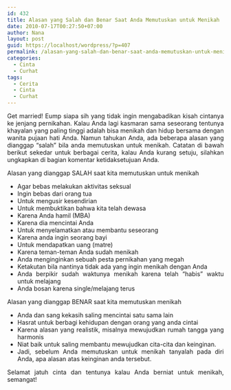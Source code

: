 ```yaml
---
id: 432
title: Alasan yang Salah dan Benar Saat Anda Memutuskan untuk Menikah
date: 2010-07-17T00:27:50+07:00
author: Nana
layout: post
guid: https://localhost/wordpress/?p=407
permalink: /alasan-yang-salah-dan-benar-saat-anda-memutuskan-untuk-menikah/
categories:
  - Cinta
  - Curhat
tags:
  - Cerita
  - Cinta
  - Curhat
---
```

<p style="text-align: justify;">
  Get married! Eump siapa sih yang tidak ingin mengabadikan kisah cintanya ke jenjang pernikahan. Kalau Anda lagi kasmaran sama seseorang tentunya khayalan yang paling tinggi adalah bisa menikah dan hidup bersama dengan wanita pujaan hati Anda. Namun tahukan Anda, ada beberapa alasan yang dianggap “salah” bila anda memutuskan untuk menikah. Catatan di bawah berikut sekedar untuk berbagai cerita, kalau Anda kurang setuju, silahkan ungkapkan di bagian komentar ketidaksetujuan Anda.
</p>

<!--more-->

<p style="text-align: justify;">
  Alasan yang dianggap SALAH saat kita memutuskan untuk menikah
</p>

<ul style="text-align: justify;">
  <li>
    Agar bebas melakukan aktivitas seksual
  </li>
  <li>
    Ingin bebas dari orang tua
  </li>
  <li>
    Untuk mengusir kesendirian
  </li>
  <li>
    Untuk membuktikan bahwa kita telah dewasa
  </li>
  <li>
    Karena Anda hamil (MBA)
  </li>
  <li>
    Karena dia mencintai Anda
  </li>
  <li>
    Untuk menyelamatkan atau membantu seseorang
  </li>
  <li>
    Karena anda ingin seorang bayi
  </li>
  <li>
    Untuk mendapatkan uang (matre)
  </li>
  <li>
    Karena teman-teman Anda sudah menikah
  </li>
  <li>
    Anda menginginkan sebuah pesta pernikahan yang megah
  </li>
  <li>
    Ketakutan bila nantinya tidak ada yang ingin menikah dengan Anda
  </li>
  <li>
    Anda berpikir sudah waktunya menikah karena telah “habis” waktu untuk melajang
  </li>
  <li>
    Anda bosan karena single/melajang terus
  </li>
</ul>

<p style="text-align: justify;">
  Alasan yang dianggap BENAR saat kita memutuskan menikah
</p>

<ul style="text-align: justify;">
  <li>
    Anda dan sang kekasih saling mencintai satu sama lain
  </li>
  <li>
    Hasrat untuk berbagi kehidupan dengan orang yang anda cintai
  </li>
  <li>
    Karena alasan yang realistik, misalnya mewujudkan rumah tangga yang harmonis
  </li>
  <li>
    Niat baik untuk saling membantu mewujudkan cita-cita dan keinginan.
  </li>
  <li>
    Jadi, sebelum Anda memutuskan untuk menikah tanyalah pada diri Anda, apa alasan atas keinginan anda tersebut.
  </li>
</ul>

<p style="text-align: justify;">
  Selamat jatuh cinta dan tentunya kalau Anda berniat untuk menikah, semangat!
</p>